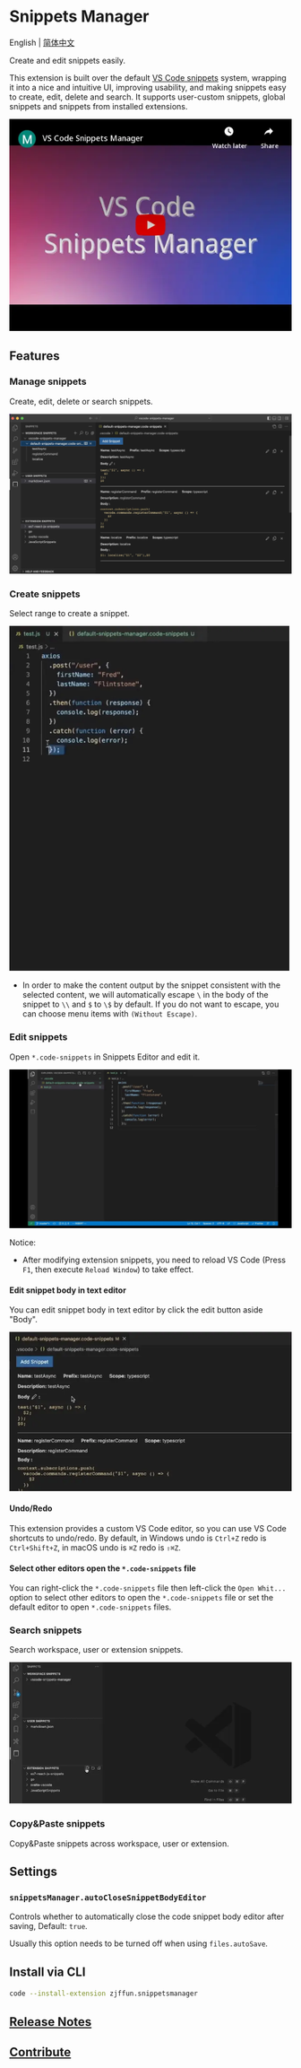 # Snippets Manager

English | [简体中文](./README.zh-CN.md)

Create and edit snippets easily.

This extension is built over the default [VS Code snippets](https://code.visualstudio.com/docs/editor/userdefinedsnippets) system, wrapping it into a nice and intuitive UI, improving usability, and making snippets easy to create, edit, delete and search. It supports user-custom snippets, global snippets and snippets from installed extensions.

[![video](./images/video.webp)](https://www.youtube.com/embed/xhrl1eCmX5Q)

## Features

### Manage snippets

Create, edit, delete or search snippets.

![manager](images/manager.webp)

### Create snippets

Select range to create a snippet.

<img src="images/create1.webp" width="500px">

- In order to make the content output by the snippet consistent with the selected content, we will automatically escape `\` in the body of the snippet to `\\` and `$` to `\$` by default. If you do not want to escape, you can choose menu items with `(Without Escape)`.

### Edit snippets

Open `*.code-snippets` in Snippets Editor and edit it.

![edit](images/edit.webp)

Notice:

- After modifying extension snippets, you need to reload VS Code (Press `F1`, then execute `Reload Window`) to take effect.

#### Edit snippet body in text editor

You can edit snippet body in text editor by click the edit button aside "Body".

![edit body](images/edit-body.webp)

#### Undo/Redo

This extension provides a custom VS Code editor, so you can use VS Code shortcuts to undo/redo. By default, in Windows undo is `Ctrl+Z` redo is `Ctrl+Shift+Z`, in macOS undo is `⌘Z` redo is `⇧⌘Z`.

#### Select other editors open the `*.code-snippets` file

You can right-click the `*.code-snippets` file then left-click the `Open Whit...` option to select other editors to open the `*.code-snippets` file or set the default editor to open `*.code-snippets` files.

### Search snippets

Search workspace, user or extension snippets.

![search](images/search.webp)

### Copy&Paste snippets

Copy&Paste snippets across workspace, user or extension.

## Settings

### `snippetsManager.autoCloseSnippetBodyEditor`

Controls whether to automatically close the code snippet body editor after saving, Default: `true`.

Usually this option needs to be turned off when using `files.autoSave`.

## Install via CLI

```bash
code --install-extension zjffun.snippetsmanager
```

## [Release Notes](./CHANGELOG.md)

## [Contribute](./CONTRIBUTING.md)
